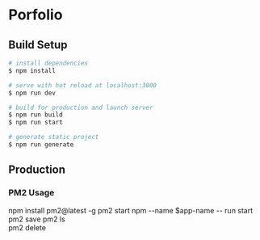 # Porfolio

## Build Setup

```bash
# install dependencies
$ npm install

# serve with hot reload at localhost:3000
$ npm run dev

# build for production and launch server
$ npm run build
$ npm run start

# generate static project
$ npm run generate
```

## Production

### PM2 Usage
npm install pm2@latest -g
pm2 start npm --name $app-name -- run start
pm2 save
pm2 ls  
pm2 delete